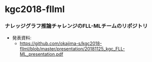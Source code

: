 # kgc2018-fllml

### ナレッジグラフ推論チャレンジのFLL-MLチームのリポジトリ

- 発表資料:
    - https://github.com/okajima-s/kgc2018-fllml/blob/master/presentation/20181125_kgc_FLL-ML_presentation.pdf

